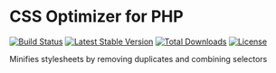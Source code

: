 # CSS Optimizer for PHP

[![Build Status](https://travis-ci.org/lastzero/css-optimizer.png?branch=master)](https://travis-ci.org/lastzero/css-optimizer)
[![Latest Stable Version](https://poser.pugx.org/lastzero/css-optimizer/v/stable.svg)](https://packagist.org/packages/lastzero/css-optimizer)
[![Total Downloads](https://poser.pugx.org/lastzero/css-optimizer/downloads.svg)](https://packagist.org/packages/lastzero/css-optimizer)
[![License](https://poser.pugx.org/lastzero/css-optimizer/license.svg)](https://packagist.org/packages/lastzero/css-optimizer)

Minifies stylesheets by removing duplicates and combining selectors

